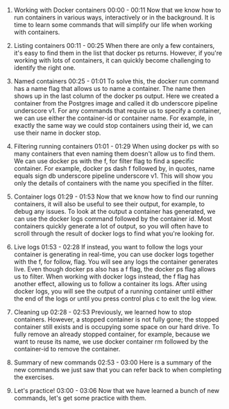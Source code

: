 1. Working with Docker containers
00:00 - 00:11
Now that we know how to run containers in various ways, interactively or in the background. It is time to learn some commands that will simplify our life when working with containers.

2. Listing containers
00:11 - 00:25
When there are only a few containers, it's easy to find them in the list that docker ps returns. However, if you're working with lots of containers, it can quickly become challenging to identify the right one.

3. Named containers
00:25 - 01:01
To solve this, the docker run command has a name flag that allows us to name a container. The name then shows up in the last column of the docker ps output. Here we created a container from the Postgres image and called it db underscore pipeline underscore v1. For any commands that require us to specify a container, we can use either the container-id or container name. For example, in exactly the same way we could stop containers using their id, we can use their name in docker stop.

4. Filtering running containers
01:01 - 01:29
When using docker ps with so many containers that even naming them doesn't allow us to find them. We can use docker ps with the f, for filter flag to find a specific container. For example, docker ps dash f followed by, in quotes, name equals sign db underscore pipeline underscore v1. This will show you only the details of containers with the name you specified in the filter.

5. Container logs
01:29 - 01:53
Now that we know how to find our running containers, it will also be useful to see their output, for example, to debug any issues. To look at the output a container has generated, we can use the docker logs command followed by the container id. Most containers quickly generate a lot of output, so you will often have to scroll through the result of docker logs to find what you're looking for.

6. Live logs
01:53 - 02:28
If instead, you want to follow the logs your container is generating in real-time, you can use docker logs together with the f, for follow, flag. You will see any logs the container generates live. Even though docker ps also has a f flag, the docker ps flag allows us to filter. When working with docker logs instead, the f flag has another effect, allowing us to follow a container its logs. After using docker logs, you will see the output of a running container until either the end of the logs or until you press control plus c to exit the log view.

7. Cleaning up
02:28 - 02:53
Previously, we learned how to stop containers. However, a stopped container is not fully gone; the stopped container still exists and is occupying some space on our hard drive. To fully remove an already stopped container, for example, because we want to reuse its name, we use docker container rm followed by the container-id to remove the container.

8. Summary of new commands
02:53 - 03:00
Here is a summary of the new commands we just saw that you can refer back to when completing the exercises.

9. Let's practice!
03:00 - 03:06
Now that we have learned a bunch of new commands, let's get some practice with them.